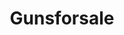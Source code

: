---
title: Gunsforsale
crosslinks:
- gundeals
- ak47
- VAGuns
- guns
- ar15
- USPmasterrace
- GunPorn
- ARGuns
- WA_guns
- czscorpion
- Walther
- weekendgunnit
- tmsbmeta
- longrange
- CZFirearms
- GunnitForward
- reloadingsales
- john_yukis_bots
- handguns
- MosinNagant
---